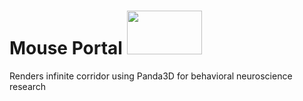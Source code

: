 
# Mouse Portal <img src="https://github.com/user-attachments/assets/3db5432d-7a35-40df-a91f-4387e241ee24" width="120" height="70"> 


 Renders infinite corridor using Panda3D for behavioral neuroscience research

